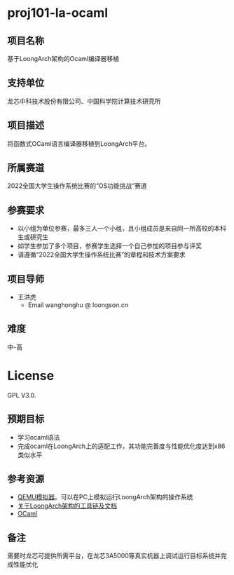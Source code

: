 # proj101-la-ocaml

## 项目名称

基于LoongArch架构的Ocaml编译器移植

## 支持单位

龙芯中科技术股份有限公司、中国科学院计算技术研究所

## 项目描述

将函数式OCaml语言编译器移植到LoongArch平台。

## 所属赛道

2022全国大学生操作系统比赛的“OS功能挑战”赛道

## 参赛要求

* 以小组为单位参赛，最多三人一个小组，且小组成员是来自同一所高校的本科生或研究生
* 如学生参加了多个项目，参赛学生选择一个自己参加的项目参与评奖
* 请遵循“2022全国大学生操作系统比赛”的章程和技术方案要求

## 项目导师

* 王洪虎
    - Email  wanghonghu @ loongson.cn

## 难度

中-高

# License

GPL V3.0.

## 预期目标

* 学习ocaml语法
* 完成ocaml在LoongArch上的适配工作，其功能完善度与性能优化度达到x86类似水平

## 参考资源

* [QEMU模拟器](https://github.com/yangxiaojuan-loongson/qemu/blob/tcg-dev/target/loongarch/README)。可以在PC上模拟运行LoongArch架构的操作系统
* [关于LoongArch架构的工具链及文档](https://github.com/loongson)
* [OCaml](https://github.com/ocaml/ocaml)

## 备注

需要时龙芯可提供所需平台，在龙芯3A5000等真实机器上调试运行目标系统并完成性能优化
